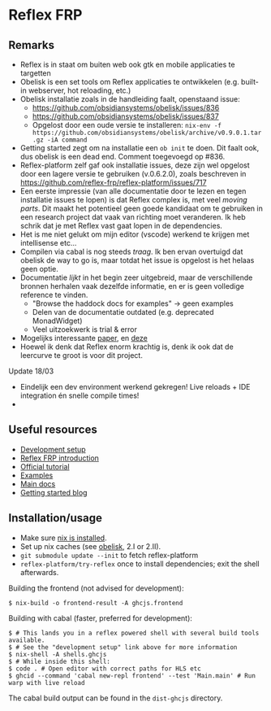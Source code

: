 # Reflex FRP

## Remarks

- Reflex is in staat om buiten web ook gtk en mobile applicaties te targetten
- Obelisk is een set tools om Reflex applicaties te ontwikkelen (e.g. built-in
  webserver, hot reloading, etc.)
- Obelisk installatie zoals in de handleiding faalt, openstaand issue:
  - https://github.com/obsidiansystems/obelisk/issues/836
  - https://github.com/obsidiansystems/obelisk/issues/837
  - Opgelost door een oude versie te installeren:
    `nix-env -f https://github.com/obsidiansystems/obelisk/archive/v0.9.0.1.tar.gz -iA command`
- Getting started zegt om na installatie een `ob init` te doen. Dit faalt ook,
  dus obelisk is een dead end. Comment toegevoegd op #836.
- Reflex-platform zelf gaf ook installatie issues, deze zijn wel opgelost door
  een lagere versie te gebruiken (v.0.6.2.0), zoals beschreven in
  https://github.com/reflex-frp/reflex-platform/issues/717
- Een eerste impressie (van alle documentatie door te lezen en tegen installatie
  issues te lopen) is dat Reflex complex is, met veel *moving parts*. Dit maakt
  het potentieel geen goede kandidaat om te gebruiken in een research project
  dat vaak van richting moet veranderen. Ik heb schrik dat je met Reflex vast
  gaat lopen in de dependencies.
- Het is me niet gelukt om mijn editor (vscode) werkend te krijgen met
  intellisense etc...
- Compilen via cabal is nog steeds *traag*. Ik ben ervan overtuigd dat obelisk
  de way to go is, maar totdat het issue is opgelost is het helaas geen optie.
- Documentatie *lijkt* in het begin zeer uitgebreid, maar de verschillende
  bronnen herhalen vaak dezelfde informatie, en er is geen volledige reference
  te vinden.
  - "Browse the haddock docs for examples" -> geen examples
  - Delen van de documentatie outdated (e.g. deprecated MonadWidget)
  - Veel uitzoekwerk is trial & error
- Mogelijks interessante
  [paper](https://futureofcoding.org/papers/comprehensible-frp/comprehensible-frp.pdf),
  en [deze](https://lirias.kuleuven.be/retrieve/466587)
- Hoewel ik denk dat Reflex enorm krachtig is, denk ik ook dat de leercurve te
  groot is voor dit project.

Update 18/03

- Eindelijk een dev environment werkend gekregen! Live reloads + IDE integration
  én snelle compile times!
-

## Useful resources

- [Development setup](https://github.com/reflex-frp/reflex-platform/blob/develop/docs/project-development.rst)
- [Reflex FRP introduction](https://github.com/hansroland/reflex-dom-inbits/blob/master/tutorial.md)
- [Official tutorial](https://reflex-frp.org/tutorial)
- [Examples](https://examples.reflex-frp.org/examples)
- [Main docs](http://docs.reflex-frp.org/en/latest/reflex_docs.html)
- [Getting started blog](https://blog.typeable.io/posts/2021-03-15-reflex-1.html)

## Installation/usage

- Make sure [nix is installed](https://nixos.org/download.html).
- Set up nix caches (see
  [obelisk](https://github.com/obsidiansystems/obelisk#installing-obelisk), 2.I
  or 2.II).
- `git submodule update --init` to fetch reflex-platform
- `reflex-platform/try-reflex` once to install dependencies; exit the shell
  afterwards.

Building the frontend (not advised for development):

```
$ nix-build -o frontend-result -A ghcjs.frontend
```

Building with cabal (faster, preferred for development):

```
$ # This lands you in a reflex powered shell with several build tools available.
$ # See the "development setup" link above for more information
$ nix-shell -A shells.ghcjs
$ # While inside this shell:
$ code . # Open editor with correct paths for HLS etc
$ ghcid --command 'cabal new-repl frontend' --test 'Main.main' # Run warp with live reload
```

The cabal build output can be found in the `dist-ghcjs` directory.
